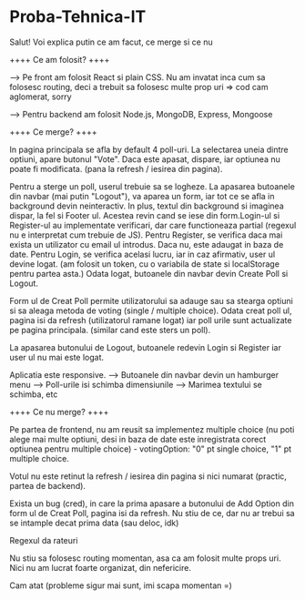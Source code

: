 # Proba-Tehnica-IT

Salut!
Voi explica putin ce am facut, ce merge si ce nu



++++ Ce am folosit? ++++



--> Pe front am folosit React si plain CSS. Nu am invatat inca cum sa folosesc routing, deci a trebuit sa folosesc multe prop uri => cod cam aglomerat, sorry

--> Pentru backend am folosit Node.js, MongoDB, Express, Mongoose



++++ Ce merge? ++++

In pagina principala se afla by default 4 poll-uri. La selectarea uneia dintre optiuni, apare butonul "Vote". Daca este apasat, dispare, iar optiunea nu poate fi modificata. (pana la refresh / iesirea din pagina).

Pentru a sterge un poll, userul trebuie sa se logheze. La apasarea butoanele din navbar (mai putin "Logout"), va aparea un form, iar tot ce se afla in background devin neinteractiv. In plus, textul din background si imaginea dispar, la fel si Footer ul. Acestea revin cand se iese din form.Login-ul si Register-ul au implementate verificari, dar care functioneaza partial (regexul nu e interpretat cum trebuie de JS). Pentru Register, se verifica daca mai exista un utilizator cu email ul introdus. Daca nu, este adaugat in baza de date. Pentru Login, se verifica acelasi lucru, iar in caz afirmativ, user ul devine logat. (am folosit un token, cu o variabila de state si localStorage pentru partea asta.) Odata logat, butoanele din navbar devin Create Poll si Logout.

Form ul de Creat Poll permite utilizatorului sa adauge sau sa stearga optiuni si sa aleaga metoda de voting (single / multiple choice). Odata creat poll ul, pagina isi da refresh (utilizatorul ramane logat) iar poll urile sunt actualizate pe pagina principala. (similar cand este sters un poll).

La apasarea butonului de Logout, butoanele redevin Login si Register iar user ul nu mai este logat.

Aplicatia este responsive.
--> Butoanele din navbar devin un hamburger menu --> Poll-urile isi schimba dimensiunile
--> Marimea textului se schimba, etc

++++ Ce nu merge? ++++

Pe partea de frontend, nu am reusit sa implementez multiple choice (nu poti alege mai multe optiuni, desi in baza de date este inregistrata corect optiunea pentru multiple choice) - votingOption: "0" pt single choice, "1" pt multiple choice.

Votul nu este retinut la refresh / iesirea din pagina si nici numarat (practic, partea de backend).

Exista un bug (cred), in care la prima apasare a butonului de Add Option din form ul de Creat Poll, pagina isi da refresh. Nu stiu de ce, dar nu ar trebui sa se intample decat prima data (sau deloc, idk)

Regexul da rateuri

Nu stiu sa folosesc routing momentan, asa ca am folosit multe props uri. Nici nu am lucrat foarte organizat, din nefericire.

Cam atat (probleme sigur mai sunt, imi scapa momentan =)
